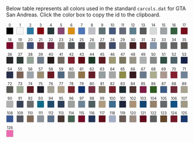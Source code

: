 Below table represents all colors used in the standard `carcols.dat` for GTA San Andreas. Click the color box to copy the id to the clipboard.

<div style="font-size:0">
<div style="display:inline-block;vertical-align:top;margin:0 8px 8px 0;text-align:center;font-size:12px;"><sub>0</sub><br/><span data-copy-text="0" style="display:inline-block;width:18px;height:18px;border:1px solid #ccc;border-radius:2px;background:rgb(0,0,0)" title="#0 black rgb(0,0,0)"></span></div>
<div style="display:inline-block;vertical-align:top;margin:0 8px 8px 0;text-align:center;font-size:12px;"><sub>1</sub><br/><span data-copy-text="1" style="display:inline-block;width:18px;height:18px;border:1px solid #ccc;border-radius:2px;background:rgb(245,245,245)" title="#1 white rgb(245,245,245)"></span></div>
<div style="display:inline-block;vertical-align:top;margin:0 8px 8px 0;text-align:center;font-size:12px;"><sub>2</sub><br/><span data-copy-text="2" style="display:inline-block;width:18px;height:18px;border:1px solid #ccc;border-radius:2px;background:rgb(42,119,161)" title="#2 police car blue rgb(42,119,161)"></span></div>
<div style="display:inline-block;vertical-align:top;margin:0 8px 8px 0;text-align:center;font-size:12px;"><sub>3</sub><br/><span data-copy-text="3" style="display:inline-block;width:18px;height:18px;border:1px solid #ccc;border-radius:2px;background:rgb(132,4,16)" title="#3 cherry red rgb(132,4,16)"></span></div>
<div style="display:inline-block;vertical-align:top;margin:0 8px 8px 0;text-align:center;font-size:12px;"><sub>4</sub><br/><span data-copy-text="4" style="display:inline-block;width:18px;height:18px;border:1px solid #ccc;border-radius:2px;background:rgb(38,55,57)" title="#4 midnight blue rgb(38,55,57)"></span></div>
<div style="display:inline-block;vertical-align:top;margin:0 8px 8px 0;text-align:center;font-size:12px;"><sub>5</sub><br/><span data-copy-text="5" style="display:inline-block;width:18px;height:18px;border:1px solid #ccc;border-radius:2px;background:rgb(134,68,110)" title="#5 temple curtain purple rgb(134,68,110)"></span></div>
<div style="display:inline-block;vertical-align:top;margin:0 8px 8px 0;text-align:center;font-size:12px;"><sub>6</sub><br/><span data-copy-text="6" style="display:inline-block;width:18px;height:18px;border:1px solid #ccc;border-radius:2px;background:rgb(215,142,16)" title="#6 taxi yellow rgb(215,142,16)"></span></div>
<div style="display:inline-block;vertical-align:top;margin:0 8px 8px 0;text-align:center;font-size:12px;"><sub>7</sub><br/><span data-copy-text="7" style="display:inline-block;width:18px;height:18px;border:1px solid #ccc;border-radius:2px;background:rgb(76,117,183)" title="#7 striking blue rgb(76,117,183)"></span></div>
<div style="display:inline-block;vertical-align:top;margin:0 8px 8px 0;text-align:center;font-size:12px;"><sub>8</sub><br/><span data-copy-text="8" style="display:inline-block;width:18px;height:18px;border:1px solid #ccc;border-radius:2px;background:rgb(189,190,198)" title="#8 light blue grey rgb(189,190,198)"></span></div>
<div style="display:inline-block;vertical-align:top;margin:0 8px 8px 0;text-align:center;font-size:12px;"><sub>9</sub><br/><span data-copy-text="9" style="display:inline-block;width:18px;height:18px;border:1px solid #ccc;border-radius:2px;background:rgb(94,112,114)" title="#9 hoods rgb(94,112,114)"></span></div>
<div style="display:inline-block;vertical-align:top;margin:0 8px 8px 0;text-align:center;font-size:12px;"><sub>10</sub><br/><span data-copy-text="10" style="display:inline-block;width:18px;height:18px;border:1px solid #ccc;border-radius:2px;background:rgb(70,89,122)" title="#10 saxony blue poly rgb(70,89,122)"></span></div>
<div style="display:inline-block;vertical-align:top;margin:0 8px 8px 0;text-align:center;font-size:12px;"><sub>11</sub><br/><span data-copy-text="11" style="display:inline-block;width:18px;height:18px;border:1px solid #ccc;border-radius:2px;background:rgb(101,106,121)" title="#11 concord blue poly rgb(101,106,121)"></span></div>
<div style="display:inline-block;vertical-align:top;margin:0 8px 8px 0;text-align:center;font-size:12px;"><sub>12</sub><br/><span data-copy-text="12" style="display:inline-block;width:18px;height:18px;border:1px solid #ccc;border-radius:2px;background:rgb(93,126,141)" title="#12 jasper green poly rgb(93,126,141)"></span></div>
<div style="display:inline-block;vertical-align:top;margin:0 8px 8px 0;text-align:center;font-size:12px;"><sub>13</sub><br/><span data-copy-text="13" style="display:inline-block;width:18px;height:18px;border:1px solid #ccc;border-radius:2px;background:rgb(88,89,90)" title="#13 pewter gray poly rgb(88,89,90)"></span></div>
<div style="display:inline-block;vertical-align:top;margin:0 8px 8px 0;text-align:center;font-size:12px;"><sub>14</sub><br/><span data-copy-text="14" style="display:inline-block;width:18px;height:18px;border:1px solid #ccc;border-radius:2px;background:rgb(214,218,214)" title="#14 frost white rgb(214,218,214)"></span></div>
<div style="display:inline-block;vertical-align:top;margin:0 8px 8px 0;text-align:center;font-size:12px;"><sub>15</sub><br/><span data-copy-text="15" style="display:inline-block;width:18px;height:18px;border:1px solid #ccc;border-radius:2px;background:rgb(156,161,163)" title="#15 silver stone poly rgb(156,161,163)"></span></div>
<div style="display:inline-block;vertical-align:top;margin:0 8px 8px 0;text-align:center;font-size:12px;"><sub>16</sub><br/><span data-copy-text="16" style="display:inline-block;width:18px;height:18px;border:1px solid #ccc;border-radius:2px;background:rgb(51,95,63)" title="#16 rio red rgb(51,95,63)"></span></div>
<div style="display:inline-block;vertical-align:top;margin:0 8px 8px 0;text-align:center;font-size:12px;"><sub>17</sub><br/><span data-copy-text="17" style="display:inline-block;width:18px;height:18px;border:1px solid #ccc;border-radius:2px;background:rgb(115,14,26)" title="#17 torino red pearl rgb(115,14,26)"></span></div>
<div style="display:inline-block;vertical-align:top;margin:0 8px 8px 0;text-align:center;font-size:12px;"><sub>18</sub><br/><span data-copy-text="18" style="display:inline-block;width:18px;height:18px;border:1px solid #ccc;border-radius:2px;background:rgb(123,10,42)" title="#18 formula red rgb(123,10,42)"></span></div>
<div style="display:inline-block;vertical-align:top;margin:0 8px 8px 0;text-align:center;font-size:12px;"><sub>19</sub><br/><span data-copy-text="19" style="display:inline-block;width:18px;height:18px;border:1px solid #ccc;border-radius:2px;background:rgb(159,157,148)" title="#19 honey beige poly rgb(159,157,148)"></span></div>
<div style="display:inline-block;vertical-align:top;margin:0 8px 8px 0;text-align:center;font-size:12px;"><sub>20</sub><br/><span data-copy-text="20" style="display:inline-block;width:18px;height:18px;border:1px solid #ccc;border-radius:2px;background:rgb(59,78,120)" title="#20 mariner blue rgb(59,78,120)"></span></div>
<div style="display:inline-block;vertical-align:top;margin:0 8px 8px 0;text-align:center;font-size:12px;"><sub>21</sub><br/><span data-copy-text="21" style="display:inline-block;width:18px;height:18px;border:1px solid #ccc;border-radius:2px;background:rgb(115,46,62)" title="#21 blaze red rgb(115,46,62)"></span></div>
<div style="display:inline-block;vertical-align:top;margin:0 8px 8px 0;text-align:center;font-size:12px;"><sub>22</sub><br/><span data-copy-text="22" style="display:inline-block;width:18px;height:18px;border:1px solid #ccc;border-radius:2px;background:rgb(105,30,59)" title="#22 classic red rgb(105,30,59)"></span></div>
<div style="display:inline-block;vertical-align:top;margin:0 8px 8px 0;text-align:center;font-size:12px;"><sub>23</sub><br/><span data-copy-text="23" style="display:inline-block;width:18px;height:18px;border:1px solid #ccc;border-radius:2px;background:rgb(150,145,140)" title="#23 winning silver poly rgb(150,145,140)"></span></div>
<div style="display:inline-block;vertical-align:top;margin:0 8px 8px 0;text-align:center;font-size:12px;"><sub>24</sub><br/><span data-copy-text="24" style="display:inline-block;width:18px;height:18px;border:1px solid #ccc;border-radius:2px;background:rgb(81,84,89)" title="#24 steel gray poly rgb(81,84,89)"></span></div>
<div style="display:inline-block;vertical-align:top;margin:0 8px 8px 0;text-align:center;font-size:12px;"><sub>25</sub><br/><span data-copy-text="25" style="display:inline-block;width:18px;height:18px;border:1px solid #ccc;border-radius:2px;background:rgb(63,62,69)" title="#25 shadow silver poly rgb(63,62,69)"></span></div>
<div style="display:inline-block;vertical-align:top;margin:0 8px 8px 0;text-align:center;font-size:12px;"><sub>26</sub><br/><span data-copy-text="26" style="display:inline-block;width:18px;height:18px;border:1px solid #ccc;border-radius:2px;background:rgb(165,169,167)" title="#26 silver stone poly rgb(165,169,167)"></span></div>
<div style="display:inline-block;vertical-align:top;margin:0 8px 8px 0;text-align:center;font-size:12px;"><sub>27</sub><br/><span data-copy-text="27" style="display:inline-block;width:18px;height:18px;border:1px solid #ccc;border-radius:2px;background:rgb(99,92,90)" title="#27 warm grey mica rgb(99,92,90)"></span></div>
<div style="display:inline-block;vertical-align:top;margin:0 8px 8px 0;text-align:center;font-size:12px;"><sub>28</sub><br/><span data-copy-text="28" style="display:inline-block;width:18px;height:18px;border:1px solid #ccc;border-radius:2px;background:rgb(61,74,104)" title="#28 harbor blue poly rgb(61,74,104)"></span></div>
<div style="display:inline-block;vertical-align:top;margin:0 8px 8px 0;text-align:center;font-size:12px;"><sub>29</sub><br/><span data-copy-text="29" style="display:inline-block;width:18px;height:18px;border:1px solid #ccc;border-radius:2px;background:rgb(151,149,146)" title="#29 porcelain silver poly rgb(151,149,146)"></span></div>
<div style="display:inline-block;vertical-align:top;margin:0 8px 8px 0;text-align:center;font-size:12px;"><sub>30</sub><br/><span data-copy-text="30" style="display:inline-block;width:18px;height:18px;border:1px solid #ccc;border-radius:2px;background:rgb(66,31,33)" title="#30 mellow burgundy rgb(66,31,33)"></span></div>
<div style="display:inline-block;vertical-align:top;margin:0 8px 8px 0;text-align:center;font-size:12px;"><sub>31</sub><br/><span data-copy-text="31" style="display:inline-block;width:18px;height:18px;border:1px solid #ccc;border-radius:2px;background:rgb(95,39,43)" title="#31 graceful red mica rgb(95,39,43)"></span></div>
<div style="display:inline-block;vertical-align:top;margin:0 8px 8px 0;text-align:center;font-size:12px;"><sub>32</sub><br/><span data-copy-text="32" style="display:inline-block;width:18px;height:18px;border:1px solid #ccc;border-radius:2px;background:rgb(132,148,171)" title="#32 currant blue poly rgb(132,148,171)"></span></div>
<div style="display:inline-block;vertical-align:top;margin:0 8px 8px 0;text-align:center;font-size:12px;"><sub>33</sub><br/><span data-copy-text="33" style="display:inline-block;width:18px;height:18px;border:1px solid #ccc;border-radius:2px;background:rgb(118,123,124)" title="#33 gray poly rgb(118,123,124)"></span></div>
<div style="display:inline-block;vertical-align:top;margin:0 8px 8px 0;text-align:center;font-size:12px;"><sub>34</sub><br/><span data-copy-text="34" style="display:inline-block;width:18px;height:18px;border:1px solid #ccc;border-radius:2px;background:rgb(100,100,100)" title="#34 arctic white rgb(100,100,100)"></span></div>
<div style="display:inline-block;vertical-align:top;margin:0 8px 8px 0;text-align:center;font-size:12px;"><sub>35</sub><br/><span data-copy-text="35" style="display:inline-block;width:18px;height:18px;border:1px solid #ccc;border-radius:2px;background:rgb(90,87,82)" title="#35 anthracite gray poly rgb(90,87,82)"></span></div>
<div style="display:inline-block;vertical-align:top;margin:0 8px 8px 0;text-align:center;font-size:12px;"><sub>36</sub><br/><span data-copy-text="36" style="display:inline-block;width:18px;height:18px;border:1px solid #ccc;border-radius:2px;background:rgb(37,37,39)" title="#36 black poly rgb(37,37,39)"></span></div>
<div style="display:inline-block;vertical-align:top;margin:0 8px 8px 0;text-align:center;font-size:12px;"><sub>37</sub><br/><span data-copy-text="37" style="display:inline-block;width:18px;height:18px;border:1px solid #ccc;border-radius:2px;background:rgb(45,58,53)" title="#37 dark green poly rgb(45,58,53)"></span></div>
<div style="display:inline-block;vertical-align:top;margin:0 8px 8px 0;text-align:center;font-size:12px;"><sub>38</sub><br/><span data-copy-text="38" style="display:inline-block;width:18px;height:18px;border:1px solid #ccc;border-radius:2px;background:rgb(147,163,150)" title="#38 seafoam poly rgb(147,163,150)"></span></div>
<div style="display:inline-block;vertical-align:top;margin:0 8px 8px 0;text-align:center;font-size:12px;"><sub>39</sub><br/><span data-copy-text="39" style="display:inline-block;width:18px;height:18px;border:1px solid #ccc;border-radius:2px;background:rgb(109,122,136)" title="#39 diamond blue poly rgb(109,122,136)"></span></div>
<div style="display:inline-block;vertical-align:top;margin:0 8px 8px 0;text-align:center;font-size:12px;"><sub>40</sub><br/><span data-copy-text="40" style="display:inline-block;width:18px;height:18px;border:1px solid #ccc;border-radius:2px;background:rgb(34,25,24)" title="#40 biston brown poly rgb(34,25,24)"></span></div>
<div style="display:inline-block;vertical-align:top;margin:0 8px 8px 0;text-align:center;font-size:12px;"><sub>41</sub><br/><span data-copy-text="41" style="display:inline-block;width:18px;height:18px;border:1px solid #ccc;border-radius:2px;background:rgb(111,103,95)" title="#41 desert taupe poly rgb(111,103,95)"></span></div>
<div style="display:inline-block;vertical-align:top;margin:0 8px 8px 0;text-align:center;font-size:12px;"><sub>42</sub><br/><span data-copy-text="42" style="display:inline-block;width:18px;height:18px;border:1px solid #ccc;border-radius:2px;background:rgb(124,28,42)" title="#42 garnet red poly rgb(124,28,42)"></span></div>
<div style="display:inline-block;vertical-align:top;margin:0 8px 8px 0;text-align:center;font-size:12px;"><sub>43</sub><br/><span data-copy-text="43" style="display:inline-block;width:18px;height:18px;border:1px solid #ccc;border-radius:2px;background:rgb(95,10,21)" title="#43 desert red rgb(95,10,21)"></span></div>
<div style="display:inline-block;vertical-align:top;margin:0 8px 8px 0;text-align:center;font-size:12px;"><sub>44</sub><br/><span data-copy-text="44" style="display:inline-block;width:18px;height:18px;border:1px solid #ccc;border-radius:2px;background:rgb(25,56,38)" title="#44 green rgb(25,56,38)"></span></div>
<div style="display:inline-block;vertical-align:top;margin:0 8px 8px 0;text-align:center;font-size:12px;"><sub>45</sub><br/><span data-copy-text="45" style="display:inline-block;width:18px;height:18px;border:1px solid #ccc;border-radius:2px;background:rgb(93,27,32)" title="#45 cabernet red poly rgb(93,27,32)"></span></div>
<div style="display:inline-block;vertical-align:top;margin:0 8px 8px 0;text-align:center;font-size:12px;"><sub>46</sub><br/><span data-copy-text="46" style="display:inline-block;width:18px;height:18px;border:1px solid #ccc;border-radius:2px;background:rgb(157,152,114)" title="#46 light ivory rgb(157,152,114)"></span></div>
<div style="display:inline-block;vertical-align:top;margin:0 8px 8px 0;text-align:center;font-size:12px;"><sub>47</sub><br/><span data-copy-text="47" style="display:inline-block;width:18px;height:18px;border:1px solid #ccc;border-radius:2px;background:rgb(122,117,96)" title="#47 pueblo beige rgb(122,117,96)"></span></div>
<div style="display:inline-block;vertical-align:top;margin:0 8px 8px 0;text-align:center;font-size:12px;"><sub>48</sub><br/><span data-copy-text="48" style="display:inline-block;width:18px;height:18px;border:1px solid #ccc;border-radius:2px;background:rgb(152,149,134)" title="#48 smoke silver poly rgb(152,149,134)"></span></div>
<div style="display:inline-block;vertical-align:top;margin:0 8px 8px 0;text-align:center;font-size:12px;"><sub>49</sub><br/><span data-copy-text="49" style="display:inline-block;width:18px;height:18px;border:1px solid #ccc;border-radius:2px;background:rgb(173,176,176)" title="#49 astra silver poly rgb(173,176,176)"></span></div>
<div style="display:inline-block;vertical-align:top;margin:0 8px 8px 0;text-align:center;font-size:12px;"><sub>50</sub><br/><span data-copy-text="50" style="display:inline-block;width:18px;height:18px;border:1px solid #ccc;border-radius:2px;background:rgb(132,137,136)" title="#50 ascot gray rgb(132,137,136)"></span></div>
<div style="display:inline-block;vertical-align:top;margin:0 8px 8px 0;text-align:center;font-size:12px;"><sub>51</sub><br/><span data-copy-text="51" style="display:inline-block;width:18px;height:18px;border:1px solid #ccc;border-radius:2px;background:rgb(48,79,69)" title="#51 agate green rgb(48,79,69)"></span></div>
<div style="display:inline-block;vertical-align:top;margin:0 8px 8px 0;text-align:center;font-size:12px;"><sub>52</sub><br/><span data-copy-text="52" style="display:inline-block;width:18px;height:18px;border:1px solid #ccc;border-radius:2px;background:rgb(77,98,104)" title="#52 petrol blue green poly rgb(77,98,104)"></span></div>
<div style="display:inline-block;vertical-align:top;margin:0 8px 8px 0;text-align:center;font-size:12px;"><sub>53</sub><br/><span data-copy-text="53" style="display:inline-block;width:18px;height:18px;border:1px solid #ccc;border-radius:2px;background:rgb(22,34,72)" title="#53 surf blue rgb(22,34,72)"></span></div>
<div style="display:inline-block;vertical-align:top;margin:0 8px 8px 0;text-align:center;font-size:12px;"><sub>54</sub><br/><span data-copy-text="54" style="display:inline-block;width:18px;height:18px;border:1px solid #ccc;border-radius:2px;background:rgb(39,47,75)" title="#54 nautical blue poly rgb(39,47,75)"></span></div>
<div style="display:inline-block;vertical-align:top;margin:0 8px 8px 0;text-align:center;font-size:12px;"><sub>55</sub><br/><span data-copy-text="55" style="display:inline-block;width:18px;height:18px;border:1px solid #ccc;border-radius:2px;background:rgb(125,98,86)" title="#55 woodrose poly rgb(125,98,86)"></span></div>
<div style="display:inline-block;vertical-align:top;margin:0 8px 8px 0;text-align:center;font-size:12px;"><sub>56</sub><br/><span data-copy-text="56" style="display:inline-block;width:18px;height:18px;border:1px solid #ccc;border-radius:2px;background:rgb(158,164,171)" title="#56 crystal blue poly rgb(158,164,171)"></span></div>
<div style="display:inline-block;vertical-align:top;margin:0 8px 8px 0;text-align:center;font-size:12px;"><sub>57</sub><br/><span data-copy-text="57" style="display:inline-block;width:18px;height:18px;border:1px solid #ccc;border-radius:2px;background:rgb(156,141,113)" title="#57 bisque frost poly rgb(156,141,113)"></span></div>
<div style="display:inline-block;vertical-align:top;margin:0 8px 8px 0;text-align:center;font-size:12px;"><sub>58</sub><br/><span data-copy-text="58" style="display:inline-block;width:18px;height:18px;border:1px solid #ccc;border-radius:2px;background:rgb(109,24,34)" title="#58 currant red solid rgb(109,24,34)"></span></div>
<div style="display:inline-block;vertical-align:top;margin:0 8px 8px 0;text-align:center;font-size:12px;"><sub>59</sub><br/><span data-copy-text="59" style="display:inline-block;width:18px;height:18px;border:1px solid #ccc;border-radius:2px;background:rgb(78,104,129)" title="#59 lt.crystal blue poly rgb(78,104,129)"></span></div>
<div style="display:inline-block;vertical-align:top;margin:0 8px 8px 0;text-align:center;font-size:12px;"><sub>60</sub><br/><span data-copy-text="60" style="display:inline-block;width:18px;height:18px;border:1px solid #ccc;border-radius:2px;background:rgb(156,156,152)" title="#60 lt.titanium poly rgb(156,156,152)"></span></div>
<div style="display:inline-block;vertical-align:top;margin:0 8px 8px 0;text-align:center;font-size:12px;"><sub>61</sub><br/><span data-copy-text="61" style="display:inline-block;width:18px;height:18px;border:1px solid #ccc;border-radius:2px;background:rgb(145,115,71)" title="#61 race yellow solid rgb(145,115,71)"></span></div>
<div style="display:inline-block;vertical-align:top;margin:0 8px 8px 0;text-align:center;font-size:12px;"><sub>62</sub><br/><span data-copy-text="62" style="display:inline-block;width:18px;height:18px;border:1px solid #ccc;border-radius:2px;background:rgb(102,28,38)" title="#62 brt.currant red poly rgb(102,28,38)"></span></div>
<div style="display:inline-block;vertical-align:top;margin:0 8px 8px 0;text-align:center;font-size:12px;"><sub>63</sub><br/><span data-copy-text="63" style="display:inline-block;width:18px;height:18px;border:1px solid #ccc;border-radius:2px;background:rgb(148,157,159)" title="#63 clear crystal blue frost poly rgb(148,157,159)"></span></div>
<div style="display:inline-block;vertical-align:top;margin:0 8px 8px 0;text-align:center;font-size:12px;"><sub>64</sub><br/><span data-copy-text="64" style="display:inline-block;width:18px;height:18px;border:1px solid #ccc;border-radius:2px;background:rgb(164,167,165)" title="#64 silver poly rgb(164,167,165)"></span></div>
<div style="display:inline-block;vertical-align:top;margin:0 8px 8px 0;text-align:center;font-size:12px;"><sub>65</sub><br/><span data-copy-text="65" style="display:inline-block;width:18px;height:18px;border:1px solid #ccc;border-radius:2px;background:rgb(142,140,70)" title="#65 pastel alabaster rgb(142,140,70)"></span></div>
<div style="display:inline-block;vertical-align:top;margin:0 8px 8px 0;text-align:center;font-size:12px;"><sub>66</sub><br/><span data-copy-text="66" style="display:inline-block;width:18px;height:18px;border:1px solid #ccc;border-radius:2px;background:rgb(52,26,30)" title="#66 mid currant red poly rgb(52,26,30)"></span></div>
<div style="display:inline-block;vertical-align:top;margin:0 8px 8px 0;text-align:center;font-size:12px;"><sub>67</sub><br/><span data-copy-text="67" style="display:inline-block;width:18px;height:18px;border:1px solid #ccc;border-radius:2px;background:rgb(106,122,140)" title="#67 med regatta blue poly rgb(106,122,140)"></span></div>
<div style="display:inline-block;vertical-align:top;margin:0 8px 8px 0;text-align:center;font-size:12px;"><sub>68</sub><br/><span data-copy-text="68" style="display:inline-block;width:18px;height:18px;border:1px solid #ccc;border-radius:2px;background:rgb(170,173,142)" title="#68 oxford white solid rgb(170,173,142)"></span></div>
<div style="display:inline-block;vertical-align:top;margin:0 8px 8px 0;text-align:center;font-size:12px;"><sub>69</sub><br/><span data-copy-text="69" style="display:inline-block;width:18px;height:18px;border:1px solid #ccc;border-radius:2px;background:rgb(171,152,143)" title="#69 alabaster solid rgb(171,152,143)"></span></div>
<div style="display:inline-block;vertical-align:top;margin:0 8px 8px 0;text-align:center;font-size:12px;"><sub>70</sub><br/><span data-copy-text="70" style="display:inline-block;width:18px;height:18px;border:1px solid #ccc;border-radius:2px;background:rgb(133,31,46)" title="#70 elec.currant red poly rgb(133,31,46)"></span></div>
<div style="display:inline-block;vertical-align:top;margin:0 8px 8px 0;text-align:center;font-size:12px;"><sub>71</sub><br/><span data-copy-text="71" style="display:inline-block;width:18px;height:18px;border:1px solid #ccc;border-radius:2px;background:rgb(111,130,151)" title="#71 spinnaker blue solid rgb(111,130,151)"></span></div>
<div style="display:inline-block;vertical-align:top;margin:0 8px 8px 0;text-align:center;font-size:12px;"><sub>72</sub><br/><span data-copy-text="72" style="display:inline-block;width:18px;height:18px;border:1px solid #ccc;border-radius:2px;background:rgb(88,88,83)" title="#72 dk.titanium poly rgb(88,88,83)"></span></div>
<div style="display:inline-block;vertical-align:top;margin:0 8px 8px 0;text-align:center;font-size:12px;"><sub>73</sub><br/><span data-copy-text="73" style="display:inline-block;width:18px;height:18px;border:1px solid #ccc;border-radius:2px;background:rgb(154,167,144)" title="#73 pastel alabaster solid rgb(154,167,144)"></span></div>
<div style="display:inline-block;vertical-align:top;margin:0 8px 8px 0;text-align:center;font-size:12px;"><sub>74</sub><br/><span data-copy-text="74" style="display:inline-block;width:18px;height:18px;border:1px solid #ccc;border-radius:2px;background:rgb(96,26,35)" title="#74 med.cabernet solid rgb(96,26,35)"></span></div>
<div style="display:inline-block;vertical-align:top;margin:0 8px 8px 0;text-align:center;font-size:12px;"><sub>75</sub><br/><span data-copy-text="75" style="display:inline-block;width:18px;height:18px;border:1px solid #ccc;border-radius:2px;background:rgb(32,32,44)" title="#75 twilight blue poly rgb(32,32,44)"></span></div>
<div style="display:inline-block;vertical-align:top;margin:0 8px 8px 0;text-align:center;font-size:12px;"><sub>76</sub><br/><span data-copy-text="76" style="display:inline-block;width:18px;height:18px;border:1px solid #ccc;border-radius:2px;background:rgb(164,160,150)" title="#76 titanium frost poly rgb(164,160,150)"></span></div>
<div style="display:inline-block;vertical-align:top;margin:0 8px 8px 0;text-align:center;font-size:12px;"><sub>77</sub><br/><span data-copy-text="77" style="display:inline-block;width:18px;height:18px;border:1px solid #ccc;border-radius:2px;background:rgb(170,157,132)" title="#77 sandalwood frost poly rgb(170,157,132)"></span></div>
<div style="display:inline-block;vertical-align:top;margin:0 8px 8px 0;text-align:center;font-size:12px;"><sub>78</sub><br/><span data-copy-text="78" style="display:inline-block;width:18px;height:18px;border:1px solid #ccc;border-radius:2px;background:rgb(120,34,43)" title="#78 wild strawberry poly rgb(120,34,43)"></span></div>
<div style="display:inline-block;vertical-align:top;margin:0 8px 8px 0;text-align:center;font-size:12px;"><sub>79</sub><br/><span data-copy-text="79" style="display:inline-block;width:18px;height:18px;border:1px solid #ccc;border-radius:2px;background:rgb(14,49,109)" title="#79 ultra blue poly rgb(14,49,109)"></span></div>
<div style="display:inline-block;vertical-align:top;margin:0 8px 8px 0;text-align:center;font-size:12px;"><sub>80</sub><br/><span data-copy-text="80" style="display:inline-block;width:18px;height:18px;border:1px solid #ccc;border-radius:2px;background:rgb(114,42,63)" title="#80 vermilion solid rgb(114,42,63)"></span></div>
<div style="display:inline-block;vertical-align:top;margin:0 8px 8px 0;text-align:center;font-size:12px;"><sub>81</sub><br/><span data-copy-text="81" style="display:inline-block;width:18px;height:18px;border:1px solid #ccc;border-radius:2px;background:rgb(123,113,94)" title="#81 med.sandalwood poly rgb(123,113,94)"></span></div>
<div style="display:inline-block;vertical-align:top;margin:0 8px 8px 0;text-align:center;font-size:12px;"><sub>82</sub><br/><span data-copy-text="82" style="display:inline-block;width:18px;height:18px;border:1px solid #ccc;border-radius:2px;background:rgb(116,29,40)" title="#82 med.red solid rgb(116,29,40)"></span></div>
<div style="display:inline-block;vertical-align:top;margin:0 8px 8px 0;text-align:center;font-size:12px;"><sub>83</sub><br/><span data-copy-text="83" style="display:inline-block;width:18px;height:18px;border:1px solid #ccc;border-radius:2px;background:rgb(30,46,50)" title="#83 deep jewel green rgb(30,46,50)"></span></div>
<div style="display:inline-block;vertical-align:top;margin:0 8px 8px 0;text-align:center;font-size:12px;"><sub>84</sub><br/><span data-copy-text="84" style="display:inline-block;width:18px;height:18px;border:1px solid #ccc;border-radius:2px;background:rgb(77,50,47)" title="#84 med.woodrose poly rgb(77,50,47)"></span></div>
<div style="display:inline-block;vertical-align:top;margin:0 8px 8px 0;text-align:center;font-size:12px;"><sub>85</sub><br/><span data-copy-text="85" style="display:inline-block;width:18px;height:18px;border:1px solid #ccc;border-radius:2px;background:rgb(124,27,68)" title="#85 vermillion solid rgb(124,27,68)"></span></div>
<div style="display:inline-block;vertical-align:top;margin:0 8px 8px 0;text-align:center;font-size:12px;"><sub>86</sub><br/><span data-copy-text="86" style="display:inline-block;width:18px;height:18px;border:1px solid #ccc;border-radius:2px;background:rgb(46,91,32)" title="#86 green rgb(46,91,32)"></span></div>
<div style="display:inline-block;vertical-align:top;margin:0 8px 8px 0;text-align:center;font-size:12px;"><sub>87</sub><br/><span data-copy-text="87" style="display:inline-block;width:18px;height:18px;border:1px solid #ccc;border-radius:2px;background:rgb(57,90,131)" title="#87 bright blue poly rgb(57,90,131)"></span></div>
<div style="display:inline-block;vertical-align:top;margin:0 8px 8px 0;text-align:center;font-size:12px;"><sub>88</sub><br/><span data-copy-text="88" style="display:inline-block;width:18px;height:18px;border:1px solid #ccc;border-radius:2px;background:rgb(109,40,55)" title="#88 bright red rgb(109,40,55)"></span></div>
<div style="display:inline-block;vertical-align:top;margin:0 8px 8px 0;text-align:center;font-size:12px;"><sub>89</sub><br/><span data-copy-text="89" style="display:inline-block;width:18px;height:18px;border:1px solid #ccc;border-radius:2px;background:rgb(167,162,143)" title="#89 lt.champagne poly rgb(167,162,143)"></span></div>
<div style="display:inline-block;vertical-align:top;margin:0 8px 8px 0;text-align:center;font-size:12px;"><sub>90</sub><br/><span data-copy-text="90" style="display:inline-block;width:18px;height:18px;border:1px solid #ccc;border-radius:2px;background:rgb(175,177,177)" title="#90 silver poly rgb(175,177,177)"></span></div>
<div style="display:inline-block;vertical-align:top;margin:0 8px 8px 0;text-align:center;font-size:12px;"><sub>91</sub><br/><span data-copy-text="91" style="display:inline-block;width:18px;height:18px;border:1px solid #ccc;border-radius:2px;background:rgb(54,65,85)" title="#91 steel blue poly rgb(54,65,85)"></span></div>
<div style="display:inline-block;vertical-align:top;margin:0 8px 8px 0;text-align:center;font-size:12px;"><sub>92</sub><br/><span data-copy-text="92" style="display:inline-block;width:18px;height:18px;border:1px solid #ccc;border-radius:2px;background:rgb(109,108,110)" title="#92 medium gray poly rgb(109,108,110)"></span></div>
<div style="display:inline-block;vertical-align:top;margin:0 8px 8px 0;text-align:center;font-size:12px;"><sub>93</sub><br/><span data-copy-text="93" style="display:inline-block;width:18px;height:18px;border:1px solid #ccc;border-radius:2px;background:rgb(15,106,137)" title="#93 arctic pearl rgb(15,106,137)"></span></div>
<div style="display:inline-block;vertical-align:top;margin:0 8px 8px 0;text-align:center;font-size:12px;"><sub>94</sub><br/><span data-copy-text="94" style="display:inline-block;width:18px;height:18px;border:1px solid #ccc;border-radius:2px;background:rgb(32,75,107)" title="#94 nassau blue poly rgb(32,75,107)"></span></div>
<div style="display:inline-block;vertical-align:top;margin:0 8px 8px 0;text-align:center;font-size:12px;"><sub>95</sub><br/><span data-copy-text="95" style="display:inline-block;width:18px;height:18px;border:1px solid #ccc;border-radius:2px;background:rgb(43,62,87)" title="#95 med.sapphire blue poly rgb(43,62,87)"></span></div>
<div style="display:inline-block;vertical-align:top;margin:0 8px 8px 0;text-align:center;font-size:12px;"><sub>96</sub><br/><span data-copy-text="96" style="display:inline-block;width:18px;height:18px;border:1px solid #ccc;border-radius:2px;background:rgb(155,159,157)" title="#96 silver poly rgb(155,159,157)"></span></div>
<div style="display:inline-block;vertical-align:top;margin:0 8px 8px 0;text-align:center;font-size:12px;"><sub>97</sub><br/><span data-copy-text="97" style="display:inline-block;width:18px;height:18px;border:1px solid #ccc;border-radius:2px;background:rgb(108,132,149)" title="#97 lt.sapphire blue poly rgb(108,132,149)"></span></div>
<div style="display:inline-block;vertical-align:top;margin:0 8px 8px 0;text-align:center;font-size:12px;"><sub>98</sub><br/><span data-copy-text="98" style="display:inline-block;width:18px;height:18px;border:1px solid #ccc;border-radius:2px;background:rgb(77,93,96)" title="#98 malachite poly rgb(77,93,96)"></span></div>
<div style="display:inline-block;vertical-align:top;margin:0 8px 8px 0;text-align:center;font-size:12px;"><sub>99</sub><br/><span data-copy-text="99" style="display:inline-block;width:18px;height:18px;border:1px solid #ccc;border-radius:2px;background:rgb(174,155,127)" title="#99 flax rgb(174,155,127)"></span></div>
<div style="display:inline-block;vertical-align:top;margin:0 8px 8px 0;text-align:center;font-size:12px;"><sub>100</sub><br/><span data-copy-text="100" style="display:inline-block;width:18px;height:18px;border:1px solid #ccc;border-radius:2px;background:rgb(64,108,143)" title="#100 med.maui blue poly rgb(64,108,143)"></span></div>
<div style="display:inline-block;vertical-align:top;margin:0 8px 8px 0;text-align:center;font-size:12px;"><sub>101</sub><br/><span data-copy-text="101" style="display:inline-block;width:18px;height:18px;border:1px solid #ccc;border-radius:2px;background:rgb(31,37,59)" title="#101 dk.sapphire blue poly rgb(31,37,59)"></span></div>
<div style="display:inline-block;vertical-align:top;margin:0 8px 8px 0;text-align:center;font-size:12px;"><sub>102</sub><br/><span data-copy-text="102" style="display:inline-block;width:18px;height:18px;border:1px solid #ccc;border-radius:2px;background:rgb(171,146,118)" title="#102 copper beige rgb(171,146,118)"></span></div>
<div style="display:inline-block;vertical-align:top;margin:0 8px 8px 0;text-align:center;font-size:12px;"><sub>103</sub><br/><span data-copy-text="103" style="display:inline-block;width:18px;height:18px;border:1px solid #ccc;border-radius:2px;background:rgb(19,69,115)" title="#103 bright blue poly rgb(19,69,115)"></span></div>
<div style="display:inline-block;vertical-align:top;margin:0 8px 8px 0;text-align:center;font-size:12px;"><sub>104</sub><br/><span data-copy-text="104" style="display:inline-block;width:18px;height:18px;border:1px solid #ccc;border-radius:2px;background:rgb(150,129,108)" title="#104 med.flax rgb(150,129,108)"></span></div>
<div style="display:inline-block;vertical-align:top;margin:0 8px 8px 0;text-align:center;font-size:12px;"><sub>105</sub><br/><span data-copy-text="105" style="display:inline-block;width:18px;height:18px;border:1px solid #ccc;border-radius:2px;background:rgb(100,104,106)" title="#105 med.gray poly rgb(100,104,106)"></span></div>
<div style="display:inline-block;vertical-align:top;margin:0 8px 8px 0;text-align:center;font-size:12px;"><sub>106</sub><br/><span data-copy-text="106" style="display:inline-block;width:18px;height:18px;border:1px solid #ccc;border-radius:2px;background:rgb(16,80,130)" title="#106 bright blue poly rgb(16,80,130)"></span></div>
<div style="display:inline-block;vertical-align:top;margin:0 8px 8px 0;text-align:center;font-size:12px;"><sub>107</sub><br/><span data-copy-text="107" style="display:inline-block;width:18px;height:18px;border:1px solid #ccc;border-radius:2px;background:rgb(161,153,131)" title="#107 lt.driftwood poly rgb(161,153,131)"></span></div>
<div style="display:inline-block;vertical-align:top;margin:0 8px 8px 0;text-align:center;font-size:12px;"><sub>108</sub><br/><span data-copy-text="108" style="display:inline-block;width:18px;height:18px;border:1px solid #ccc;border-radius:2px;background:rgb(56,86,148)" title="#108 blue rgb(56,86,148)"></span></div>
<div style="display:inline-block;vertical-align:top;margin:0 8px 8px 0;text-align:center;font-size:12px;"><sub>109</sub><br/><span data-copy-text="109" style="display:inline-block;width:18px;height:18px;border:1px solid #ccc;border-radius:2px;background:rgb(82,86,97)" title="#109 steel gray poly rgb(82,86,97)"></span></div>
<div style="display:inline-block;vertical-align:top;margin:0 8px 8px 0;text-align:center;font-size:12px;"><sub>110</sub><br/><span data-copy-text="110" style="display:inline-block;width:18px;height:18px;border:1px solid #ccc;border-radius:2px;background:rgb(127,105,86)" title="#110 lt.beechwood poly rgb(127,105,86)"></span></div>
<div style="display:inline-block;vertical-align:top;margin:0 8px 8px 0;text-align:center;font-size:12px;"><sub>111</sub><br/><span data-copy-text="111" style="display:inline-block;width:18px;height:18px;border:1px solid #ccc;border-radius:2px;background:rgb(140,146,154)" title="#111 slate gray rgb(140,146,154)"></span></div>
<div style="display:inline-block;vertical-align:top;margin:0 8px 8px 0;text-align:center;font-size:12px;"><sub>112</sub><br/><span data-copy-text="112" style="display:inline-block;width:18px;height:18px;border:1px solid #ccc;border-radius:2px;background:rgb(89,110,135)" title="#112 lt.sapphire blue poly rgb(89,110,135)"></span></div>
<div style="display:inline-block;vertical-align:top;margin:0 8px 8px 0;text-align:center;font-size:12px;"><sub>113</sub><br/><span data-copy-text="113" style="display:inline-block;width:18px;height:18px;border:1px solid #ccc;border-radius:2px;background:rgb(71,53,50)" title="#113 dk.beechwood poly rgb(71,53,50)"></span></div>
<div style="display:inline-block;vertical-align:top;margin:0 8px 8px 0;text-align:center;font-size:12px;"><sub>114</sub><br/><span data-copy-text="114" style="display:inline-block;width:18px;height:18px;border:1px solid #ccc;border-radius:2px;background:rgb(68,98,79)" title="#114 torch red rgb(68,98,79)"></span></div>
<div style="display:inline-block;vertical-align:top;margin:0 8px 8px 0;text-align:center;font-size:12px;"><sub>115</sub><br/><span data-copy-text="115" style="display:inline-block;width:18px;height:18px;border:1px solid #ccc;border-radius:2px;background:rgb(115,10,39)" title="#115 bright red rgb(115,10,39)"></span></div>
<div style="display:inline-block;vertical-align:top;margin:0 8px 8px 0;text-align:center;font-size:12px;"><sub>116</sub><br/><span data-copy-text="116" style="display:inline-block;width:18px;height:18px;border:1px solid #ccc;border-radius:2px;background:rgb(34,52,87)" title="#116 med.sapphire blue firemist rgb(34,52,87)"></span></div>
<div style="display:inline-block;vertical-align:top;margin:0 8px 8px 0;text-align:center;font-size:12px;"><sub>117</sub><br/><span data-copy-text="117" style="display:inline-block;width:18px;height:18px;border:1px solid #ccc;border-radius:2px;background:rgb(100,13,27)" title="#117 med.garnet red poly rgb(100,13,27)"></span></div>
<div style="display:inline-block;vertical-align:top;margin:0 8px 8px 0;text-align:center;font-size:12px;"><sub>118</sub><br/><span data-copy-text="118" style="display:inline-block;width:18px;height:18px;border:1px solid #ccc;border-radius:2px;background:rgb(163,173,198)" title="#118 white diamond pearl rgb(163,173,198)"></span></div>
<div style="display:inline-block;vertical-align:top;margin:0 8px 8px 0;text-align:center;font-size:12px;"><sub>119</sub><br/><span data-copy-text="119" style="display:inline-block;width:18px;height:18px;border:1px solid #ccc;border-radius:2px;background:rgb(105,88,83)" title="#119 dk.sable poly rgb(105,88,83)"></span></div>
<div style="display:inline-block;vertical-align:top;margin:0 8px 8px 0;text-align:center;font-size:12px;"><sub>120</sub><br/><span data-copy-text="120" style="display:inline-block;width:18px;height:18px;border:1px solid #ccc;border-radius:2px;background:rgb(155,139,128)" title="#120 antelope beige rgb(155,139,128)"></span></div>
<div style="display:inline-block;vertical-align:top;margin:0 8px 8px 0;text-align:center;font-size:12px;"><sub>121</sub><br/><span data-copy-text="121" style="display:inline-block;width:18px;height:18px;border:1px solid #ccc;border-radius:2px;background:rgb(98,11,28)" title="#121 brilliant red poly rgb(98,11,28)"></span></div>
<div style="display:inline-block;vertical-align:top;margin:0 8px 8px 0;text-align:center;font-size:12px;"><sub>122</sub><br/><span data-copy-text="122" style="display:inline-block;width:18px;height:18px;border:1px solid #ccc;border-radius:2px;background:rgb(91,93,94)" title="#122 gun metal poly rgb(91,93,94)"></span></div>
<div style="display:inline-block;vertical-align:top;margin:0 8px 8px 0;text-align:center;font-size:12px;"><sub>123</sub><br/><span data-copy-text="123" style="display:inline-block;width:18px;height:18px;border:1px solid #ccc;border-radius:2px;background:rgb(98,68,40)" title="#123 med.beechwood poly rgb(98,68,40)"></span></div>
<div style="display:inline-block;vertical-align:top;margin:0 8px 8px 0;text-align:center;font-size:12px;"><sub>124</sub><br/><span data-copy-text="124" style="display:inline-block;width:18px;height:18px;border:1px solid #ccc;border-radius:2px;background:rgb(115,24,39)" title="#124 brilliant red poly rgb(115,24,39)"></span></div>
<div style="display:inline-block;vertical-align:top;margin:0 8px 8px 0;text-align:center;font-size:12px;"><sub>125</sub><br/><span data-copy-text="125" style="display:inline-block;width:18px;height:18px;border:1px solid #ccc;border-radius:2px;background:rgb(27,55,109)" title="#125 bright blue poly rgb(27,55,109)"></span></div>
<div style="display:inline-block;vertical-align:top;margin:0 8px 8px 0;text-align:center;font-size:12px;"><sub>126</sub><br/><span data-copy-text="126" style="display:inline-block;width:18px;height:18px;border:1px solid #ccc;border-radius:2px;background:rgb(236,106,174)" title="#126 pink rgb(236,106,174)"></span></div>
</div>
